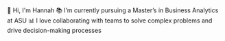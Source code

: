 👋 Hi, I'm Hannah 
📚 I’m currently pursuing a Master’s in Business Analytics at ASU 
📊 I love collaborating with teams to solve complex problems and drive decision-making processes
